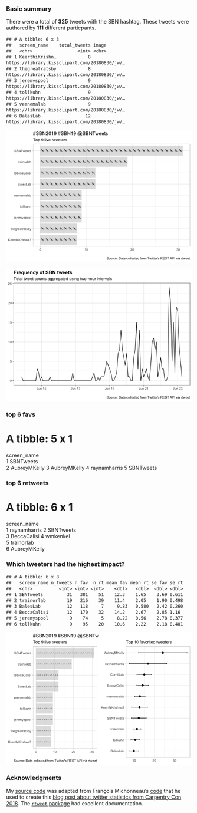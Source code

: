 ### Basic summary

There were a total of **325** tweets with the SBN hashtag. These tweets
were authored by **111** different particpants.

    ## # A tibble: 6 x 3
    ##   screen_name    total_tweets image                                        
    ##   <chr>                 <int> <chr>                                        
    ## 1 KeerthiKrishn…            8 https://library.kissclipart.com/20180830/jw/…
    ## 2 thegreatratsby            8 https://library.kissclipart.com/20180830/jw/…
    ## 3 jeremyspool               9 https://library.kissclipart.com/20180830/jw/…
    ## 4 tollkuhn                  9 https://library.kissclipart.com/20180830/jw/…
    ## 5 veenemalab                9 https://library.kissclipart.com/20180830/jw/…
    ## 6 BalesLab                 12 https://library.kissclipart.com/20180830/jw/…

![](rtweets_SBN2019_figs/topusers-1.png)

![](rtweets_SBN2019_figs/tweet_timeline-1.png)

### top 6 favs

A tibble: 5 x 1
===============

screen\_name <chr>  
1 SBNTweets  
2 AubreyMKelly 3 AubreyMKelly 4 raynamharris 5 SBNTweets

### top 6 retweets

A tibble: 6 x 1
===============

screen\_name <chr>  
1 raynamharris 2 SBNTweets  
3 BeccaCalisi 4 wmkenkel  
5 trainorlab  
6 AubreyMKelly

### Which tweeters had the highest impact?

    ## # A tibble: 6 x 8
    ##   screen_name n_tweets n_fav  n_rt mean_fav mean_rt se_fav se_rt
    ##   <chr>          <int> <int> <int>    <dbl>   <dbl>  <dbl> <dbl>
    ## 1 SBNTweets         31   381    51    12.3    1.65    3.69 0.611
    ## 2 trainorlab        19   216    39    11.4    2.05    1.90 0.498
    ## 3 BalesLab          12   118     7     9.83   0.580   2.42 0.260
    ## 4 BeccaCalisi       12   170    32    14.2    2.67    2.85 1.16 
    ## 5 jeremyspool        9    74     5     8.22   0.56    2.78 0.377
    ## 6 tollkuhn           9    95    20    10.6    2.22    2.18 0.401

![](rtweets_SBN2019_figs/favorites-1.png)

### Acknowledgments

My [source
code](https://github.com/raynamharris/cefp2019/blob/master/dataviz/rtweets_SBN2019.Rmd)
was adapted from François Michonneau’s
[code](https://github.com/fmichonneau/2018-carpentrycon-tweets/blob/master/index.Rmd)
that he used to create this [blog post about twitter statistics from
Carpentry Con
2018](https://carpentries.org/2018/06/carpentrycon-tweets). The
[`rtweet` package](https://rtweet.info/) had excellent documentation.

